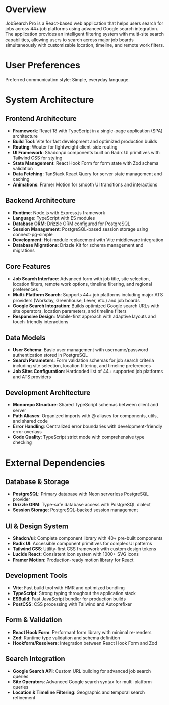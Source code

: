 # Overview

JobSearch Pro is a React-based web application that helps users search for jobs across 44+ job platforms using advanced Google search integration. The application provides an intelligent filtering system with multi-site search capabilities, allowing users to search across major job boards simultaneously with customizable location, timeline, and remote work filters.

# User Preferences

Preferred communication style: Simple, everyday language.

# System Architecture

## Frontend Architecture
- **Framework**: React 18 with TypeScript in a single-page application (SPA) architecture
- **Build Tool**: Vite for fast development and optimized production builds
- **Routing**: Wouter for lightweight client-side routing
- **UI Framework**: Shadcn/ui components built on Radix UI primitives with Tailwind CSS for styling
- **State Management**: React Hook Form for form state with Zod schema validation
- **Data Fetching**: TanStack React Query for server state management and caching
- **Animations**: Framer Motion for smooth UI transitions and interactions

## Backend Architecture
- **Runtime**: Node.js with Express.js framework
- **Language**: TypeScript with ES modules
- **Database ORM**: Drizzle ORM configured for PostgreSQL
- **Session Management**: PostgreSQL-based session storage using connect-pg-simple
- **Development**: Hot module replacement with Vite middleware integration
- **Database Migrations**: Drizzle Kit for schema management and migrations

## Core Features
- **Job Search Interface**: Advanced form with job title, site selection, location filters, remote work options, timeline filtering, and regional preferences
- **Multi-Platform Search**: Supports 44+ job platforms including major ATS providers (Workday, Greenhouse, Lever, etc.) and job boards
- **Google Search Integration**: Builds optimized Google search URLs with site operators, location parameters, and timeline filters
- **Responsive Design**: Mobile-first approach with adaptive layouts and touch-friendly interactions

## Data Models
- **User Schema**: Basic user management with username/password authentication stored in PostgreSQL
- **Search Parameters**: Form validation schemas for job search criteria including site selection, location filtering, and timeline preferences
- **Job Sites Configuration**: Hardcoded list of 44+ supported job platforms and ATS providers

## Development Architecture
- **Monorepo Structure**: Shared TypeScript schemas between client and server
- **Path Aliases**: Organized imports with @ aliases for components, utils, and shared code
- **Error Handling**: Centralized error boundaries with development-friendly error overlays
- **Code Quality**: TypeScript strict mode with comprehensive type checking

# External Dependencies

## Database & Storage
- **PostgreSQL**: Primary database with Neon serverless PostgreSQL provider
- **Drizzle ORM**: Type-safe database access with PostgreSQL dialect
- **Session Storage**: PostgreSQL-backed session management

## UI & Design System
- **Shadcn/ui**: Complete component library with 40+ pre-built components
- **Radix UI**: Accessible component primitives for complex UI patterns
- **Tailwind CSS**: Utility-first CSS framework with custom design tokens
- **Lucide React**: Consistent icon system with 1000+ SVG icons
- **Framer Motion**: Production-ready motion library for React

## Development Tools
- **Vite**: Fast build tool with HMR and optimized bundling
- **TypeScript**: Strong typing throughout the application stack
- **ESBuild**: Fast JavaScript bundler for production builds
- **PostCSS**: CSS processing with Tailwind and Autoprefixer

## Form & Validation
- **React Hook Form**: Performant form library with minimal re-renders
- **Zod**: Runtime type validation and schema definition
- **Hookform/Resolvers**: Integration between React Hook Form and Zod

## Search Integration
- **Google Search API**: Custom URL building for advanced job search queries
- **Site Operators**: Advanced Google search syntax for multi-platform queries
- **Location & Timeline Filtering**: Geographic and temporal search refinement